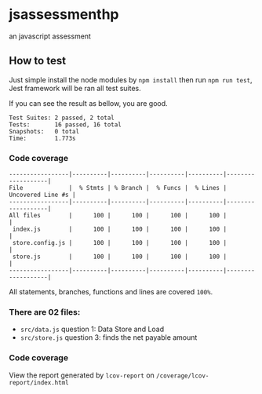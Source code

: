 # jsassessmenthp
an javascript assessment

## How to test
Just simple install the node modules by `npm install` then run `npm run test`, Jest framework will be ran all test suites.

If you can see the result as bellow, you are good.
```
Test Suites: 2 passed, 2 total
Tests:       16 passed, 16 total
Snapshots:   0 total
Time:        1.773s
```

### Code coverage
```
-----------------|----------|----------|----------|----------|-------------------|
File             |  % Stmts | % Branch |  % Funcs |  % Lines | Uncovered Line #s |
-----------------|----------|----------|----------|----------|-------------------|
All files        |      100 |      100 |      100 |      100 |                   |
 index.js        |      100 |      100 |      100 |      100 |                   |
 store.config.js |      100 |      100 |      100 |      100 |                   |
 store.js        |      100 |      100 |      100 |      100 |                   |
-----------------|----------|----------|----------|----------|-------------------|
```
All statements, branches, functions and lines are covered `100%`.

### There are 02 files:
- `src/data.js` question 1: Data Store and Load
- `src/store.js` question 3: finds the net payable amount


### Code coverage
View the report generated by `lcov-report` on `/coverage/lcov-report/index.html`